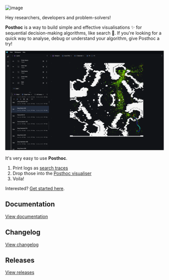 ![image](https://github.com/ShortestPathLab/posthoc-app/assets/15244945/7ed341b8-1415-4572-9103-5d103bdd7835)

Hey researchers, developers and problem-solvers!

**Posthoc** is a way to build simple and effective visualisations ✨ for sequential decision-making algorithms, like search 🚀. If you're looking for a quick way to analyse, debug or understand your algorithm, give Posthoc a try!

![Alt text](./client/src/public/screenshots/0.png)

It's very easy to use **Posthoc**.

1. Print logs as [search traces](https://posthoc.pathfinding.ai/docs/search-trace)
2. Drop those into the [Posthoc visualiser](https://posthoc.pathfinding.ai/docs/category/posthoc-visualiser)
3. Voila!

Interested? [Get started here](https://posthoc.pathfinding.ai).

## Documentation

[View documentation](https://posthoc.pathfinding.ai)

## Changelog

[View changelog](./docs/changelog.md)

## Releases

[View releases](https://github.com/ShortestPathLab/posthoc-app/releases)
